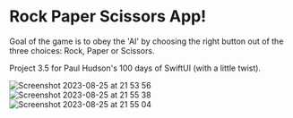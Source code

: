 # Rock Paper Scissors App!

Goal of the game is to obey the 'AI' by choosing the right button out of the three choices: Rock, Paper or Scissors.

Project 3.5 for Paul Hudson's 100 days of SwiftUI (with a little twist).

![Screenshot 2023-08-25 at 21 53 56](https://github.com/lyuhiroyama/RockPaperScissors-App/assets/98152295/011eb7a2-9996-4194-b18b-137384636abb)  ![Screenshot 2023-08-25 at 21 55 38](https://github.com/lyuhiroyama/RockPaperScissors-App/assets/98152295/c9d4bae2-323f-4ce4-b689-94013b730e01)  ![Screenshot 2023-08-25 at 21 55 04](https://github.com/lyuhiroyama/RockPaperScissors-App/assets/98152295/0ec70d00-41b9-49a7-a389-3d45d549e79f) 
